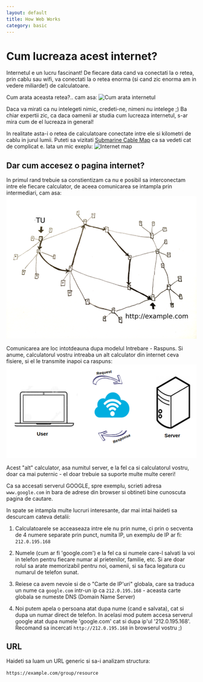 ```yaml
---
layout: default
title: How Web Works
category: basic
---
```




# Cum lucreaza acest internet?

Internetul e un lucru fascinant!
De fiecare data cand va conectati la o retea, prin cablu sau wifi, va conectati la o retea enorma (si cand zic enorma am in vedere miliarde!) de calculatoare.

Cum arata aceasta retea?.. cam asa:
![Cum arata internetul](http://www.myinsightmag.com/wp-content/uploads/2012/03/wired-610x250.gif)

Daca va mirati ca nu intelegeti nimic,  credeti-ne, nimeni nu intelege ;) Ba chiar expertii zic, ca daca oamenii ar studia cum lucreaza internetul, s-ar mira cum de el lucreaza in general!

In realitate asta-i o retea de calculatoare conectate intre ele si kilometri de cablu in jurul lumii. Puteti sa vizitati [Submarine Cable Map](http://submarinecablemap.com/) ca sa vedeti cat de complicat e. Iata un mic exeplu: 
![Internet map](http://tutorial.djangogirls.org/en/how_the_internet_works/images/internet_3.png) 



## Dar cum accesez o pagina internet?

In primul rand trebuie sa constientizam ca nu e posibil sa interconectam intre ele fiecare calculator, de aceea comunicarea se intampla prin intermediari, cam asa:
![Request path](/images/www/internet_2.png)


Comunicarea are loc intotdeauna dupa modelul Intrebare - Raspuns. Si anume, calculatorul vostru intreaba un alt calculator din internet ceva fisiere, si el le transmite inapoi ca raspuns:
![Communication](/images/www/get-response.png)

Acest "alt" calculator, asa numitul server, e la fel ca si calculatorul vostru, doar ca mai puternic - el doar trebuie sa suporte multe multe cereri!

Ca sa accesati serverul GOOGLE, spre exemplu, scrieti adresa `www.google.com` in bara de adrese din browser si obtineti bine cunoscuta pagina de cautare.

In spate se intampla multe lucruri interesante, dar mai intai haideti sa descurcam cateva detalii:

1. Calculatoarele se acceaseaza intre ele nu prin nume, ci prin o secventa de 4 numere separate prin punct, numita IP, un exemplu de IP ar fi: `212.0.195.168`

2. Numele (cum ar fi 'google.com') e la fel ca si numele care-l salvati la voi in telefon pentru fiecare numar al prietenilor, familie, etc. Si are doar rolul sa arate memorizabil pentru noi, oamenii, si sa faca legatura cu numarul de telefon sunat.

3. Reiese ca avem nevoie si de o "Carte de IP'uri" globala, care sa traduca un nume ca `google.com` intr-un ip ca `212.0.195.168` - aceasta carte globala se numeste DNS (Domain Name Server)

4. Noi putem apela o persoana atat dupa nume (cand e salvata), cat si dupa un numar direct de telefon. In acelasi mod putem accesa serverul google atat dupa numele 'google.com' cat si dupa ip'ul '212.0.195.168'. Recomand sa incercati `http://212.0.195.168` in browserul vostru ;)

## URL

Haideti sa luam un URL generic si sa-i analizam structura:

`https://example.com/group/resource`
